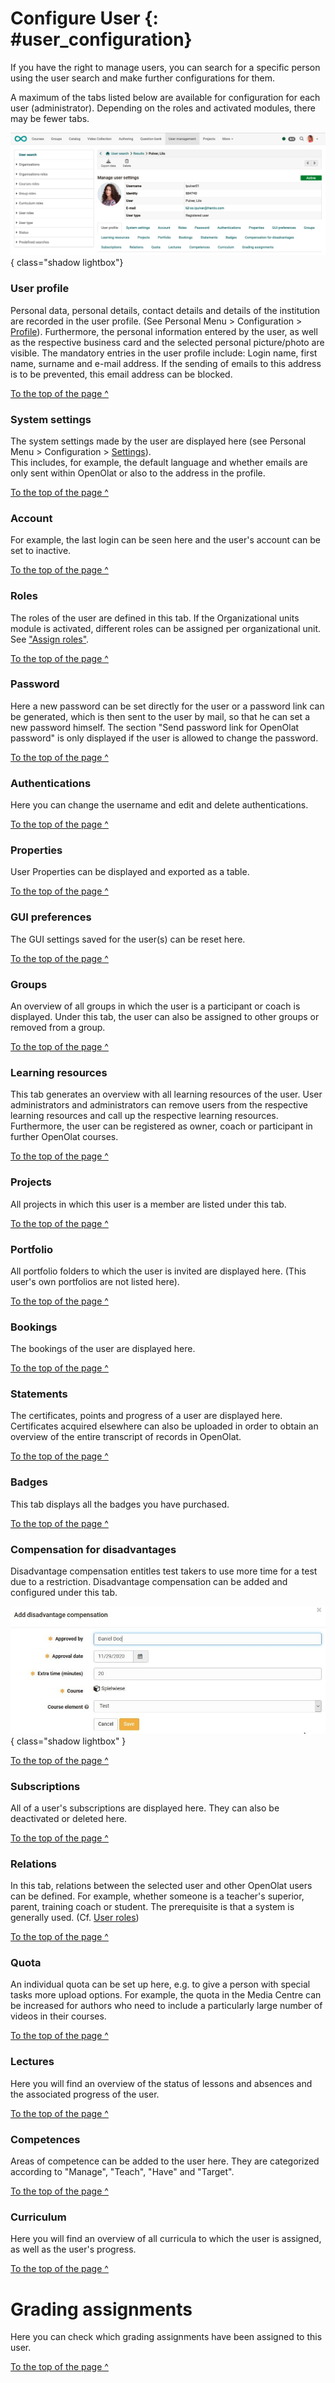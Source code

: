 # Configure User {: #user_configuration} 

If you have the right to manage users, you can search for a specific person using the user search and make further configurations for them.

A maximum of the tabs listed below are available for configuration for each user (administrator). Depending on the roles and activated modules, there may be fewer tabs.


![configure_user_v2_en.png](assets/configure_user_v2_en.png){ class="shadow lightbox"}



### User profile

Personal data, personal details, contact details and details of the institution are recorded in the user profile. (See Personal Menu > Configuration > [Profile](../../manual_user/personal_menu/Profile.md)). Furthermore, the personal information entered by the user, as well as the respective business card and the selected personal picture/photo are visible. The mandatory entries in the user profile include: Login name, first name, surname and e-mail address. If the sending of emails to this address is to be prevented, this email address can be blocked.

[To the top of the page ^](#user_configuration)


### System settings

The system settings made by the user are displayed here (see Personal Menu > Configuration > [Settings](../../manual_user/personal_menu/Configuration.md)).  
This includes, for example, the default language and whether emails are only sent within OpenOlat or also to the address in the profile. 

[To the top of the page ^](#user_configuration)


### Account

For example, the last login can be seen here and the user's account can be set to inactive.  

[To the top of the page ^](#user_configuration)


### Roles

The roles of the user are defined in this tab. If the Organizational units module is activated, different roles can be assigned per organizational unit. See ["Assign roles"](Assign_roles.md).

[To the top of the page ^](#user_configuration)


### Password

Here a new password can be set directly for the user or a password link can
be generated, which is then sent to the user by mail, so that he can set a new
password himself. The section "Send password link for OpenOlat password" is
only displayed if the user is allowed to change the password.  

[To the top of the page ^](#user_configuration)


### Authentications

Here you can change the username and edit and delete authentications.  
  
[To the top of the page ^](#user_configuration)


### Properties

User Properties can be displayed and exported as a table.  

[To the top of the page ^](#user_configuration)

### GUI preferences

The GUI settings saved for the user(s) can be reset here.

[To the top of the page ^](#user_configuration)


### Groups

An overview of all groups in which the user is a participant or coach is displayed. 
Under this tab, the user can also be assigned to other groups or removed from a group.

[To the top of the page ^](#user_configuration)


### Learning resources

This tab generates an overview with all learning resources of the user. User administrators and administrators can remove users from the respective learning resources and call up the respective learning resources. Furthermore, the user can be registered as owner, coach or participant in further OpenOlat courses.  

[To the top of the page ^](#user_configuration)


### Projects

All projects in which this user is a member are listed under this tab. 

[To the top of the page ^](#user_configuration)


### Portfolio

All portfolio folders to which the user is invited are displayed here. (This user's own portfolios are not listed here).

[To the top of the page ^](#user_configuration)


### Bookings

The bookings of the user are displayed here.  

[To the top of the page ^](#user_configuration)
  
### Statements

The certificates, points and progress of a user are displayed here. Certificates acquired elsewhere can also be uploaded in order to obtain an overview of the entire transcript of records in OpenOlat.

[To the top of the page ^](#user_configuration)

### Badges

This tab displays all the badges you have purchased.

[To the top of the page ^](#user_configuration)
  
### Compensation for disadvantages

Disadvantage compensation entitles test takers to use more time for a test due to a restriction. Disadvantage compensation can be added and configured under this tab.

![](assets/disadvantage_compensation.jpg){ class="shadow lightbox" }
  
[To the top of the page ^](#user_configuration)


### Subscriptions

All of a user's subscriptions are displayed here. They can also be deactivated or deleted here.  

[To the top of the page ^](#user_configuration)


  
### Relations

In this tab, relations between the selected user and other OpenOlat users can be defined. For example, whether someone is a teacher's superior, parent, training coach or student. The prerequisite is that a system is generally used. (Cf. [User roles](index.md))

[To the top of the page ^](#user_configuration)


### Quota

An individual quota can be set up here, e.g. to give a person with special tasks more upload options. For example, the quota in the Media Centre can be increased for authors who need to include a particularly large number of videos in their courses.

[To the top of the page ^](#user_configuration)
  
### Lectures

Here you will find an overview of the status of lessons and absences and the associated progress of the user.

[To the top of the page ^](#user_configuration)
  
### Competences

Areas of competence can be added to the user here. They are categorized according to "Manage", "Teach", "Have" and "Target".

[To the top of the page ^](#user_configuration)
  

### Curriculum

Here you will find an overview of all curricula to which the user is assigned, as well as the user's progress.

[To the top of the page ^](#user_configuration)


# Grading assignments

Here you can check which grading assignments have been assigned to this user.

[To the top of the page ^](#user_configuration)

